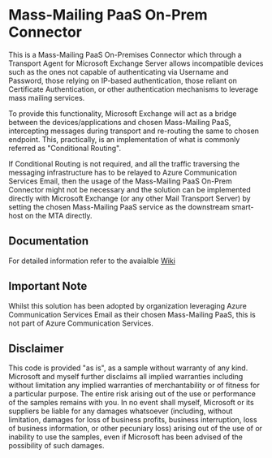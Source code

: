 # Mass-Mailing PaaS On-Prem Connector

This is a Mass-Mailing PaaS On-Premises Connector which through a Transport Agent for Microsoft Exchange Server allows incompatible devices such as the ones not capable of authenticating via Username and Password, those relying on IP-based authentication, those reliant on Certificate Authentication, or other authentication mechanisms to leverage mass mailing services.

To provide this functionality, Microsoft Exchange will act as a bridge between the devices/applications and chosen Mass-Mailing PaaS, intercepting messages during transport and re-routing the same to chosen endpoint. This, practically, is an implementation of what is commonly referred as "Conditional Routing".

If Conditional Routing is not required, and all the traffic traversing the messaging infrastructure has to be relayed to Azure Communication Services Email, then the usage of the Mass-Mailing PaaS On-Prem Connector might not be necessary and the solution can be implemented directly with Microsoft Exchange (or any other Mail Transport Server) by setting the chosen Mass-Mailing PaaS service as the downstream smart-host on the MTA directly.

## Documentation

For detailed information refer to the avaialble [Wiki](https://github.com/kavejo/ACSOnPremConnector/wiki)

## Important Note

Whilst this solution has been adopted by organization leveraging Azure Communication Services Email as their chosen Mass-Mailing PaaS, this is not part of Azure Communication Services.

## Disclaimer

This code is provided "as is", as a sample without warranty of any kind.
Microsoft and myself further disclaims all implied warranties including without limitation any implied warranties of merchantability or of fitness for a particular purpose. The entire risk arising out of the use or performance of the samples remains with you. In no event shall myself, Microsoft or its suppliers be liable for any damages whatsoever (including, without limitation, damages for loss of business profits, business interruption, loss of business information, or other pecuniary loss) arising out of the use of or inability to use the samples, even if Microsoft has been advised of the possibility of such damages.
